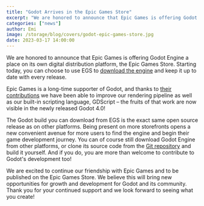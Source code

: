 ```yaml
---
title: "Godot Arrives in the Epic Games Store"
excerpt: "We are honored to announce that Epic Games is offering Godot Engine a place on its own digital distribution platform, the Epic Games Store."
categories: ["news"]
author: Emi
image: /storage/blog/covers/godot-epic-games-store.jpg
date: 2023-03-17 14:00:00
---
```


We are honored to announce that Epic Games is offering Godot Engine a place on its own digital distribution platform, the Epic Games Store. Starting today, you can choose to use EGS to [download the engine](https://store.epicgames.com/p/godot-engine) and keep it up to date with every release.

Epic Games is a long-time supporter of Godot, and thanks to [their contributions](https://godotengine.org/article/godot-engine-was-awarded-epic-megagrant) we have been able to improve our rendering pipeline as well as our built-in scripting language, GDScript – the fruits of that work are now visible in the newly released Godot 4.0!

The Godot build you can download from EGS is the exact same open source release as on other platforms. Being present on more storefronts opens a new convenient avenue for more users to find the engine and begin their game development journey. You can of course still download Godot Engine from other platforms, or clone its source code from the [Git repository](https://github.com/godotengine/godot) and build it yourself. And if you do, you are more than welcome to contribute to Godot's development too!

We are excited to continue our friendship with Epic Games and to be published on the Epic Games Store. We believe this will bring new opportunities for growth and development for Godot and its community. Thank you for your continued support and we look forward to seeing what you create!